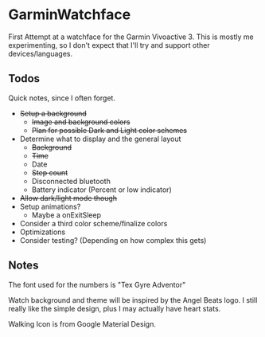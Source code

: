 # GarminWatchface
First Attempt at a watchface for the Garmin Vivoactive 3. This is mostly me experimenting, so I don't expect that I'll try and support other devices/languages.

## Todos

Quick notes, since I often forget.

* ~~Setup a background~~
    * ~~Image and background colors~~
    * ~~Plan for possible Dark and Light color schemes~~
* Determine what to display and the general layout
    * ~~Background~~
    * ~~Time~~
    * Date
    * ~~Step count~~
    * Disconnected bluetooth
    * Battery indicator (Percent or low indicator)
* ~~Allow dark/light mode though <settings>~~
* Setup animations?
    * Maybe a onExitSleep
* Consider a third color scheme/finalize colors
* Optimizations
* Consider testing? (Depending on how complex this gets)

## Notes

The font used for the numbers is "Tex Gyre Adventor"

Watch background and theme will be inspired by the Angel Beats logo. I still really like the simple design, plus I may actually have heart stats.

Walking Icon is from Google Material Design.
